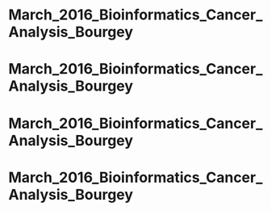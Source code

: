 # March_2016_Bioinformatics_Cancer_Analysis_Bourgey
# March_2016_Bioinformatics_Cancer_Analysis_Bourgey
# March_2016_Bioinformatics_Cancer_Analysis_Bourgey
# March_2016_Bioinformatics_Cancer_Analysis_Bourgey
